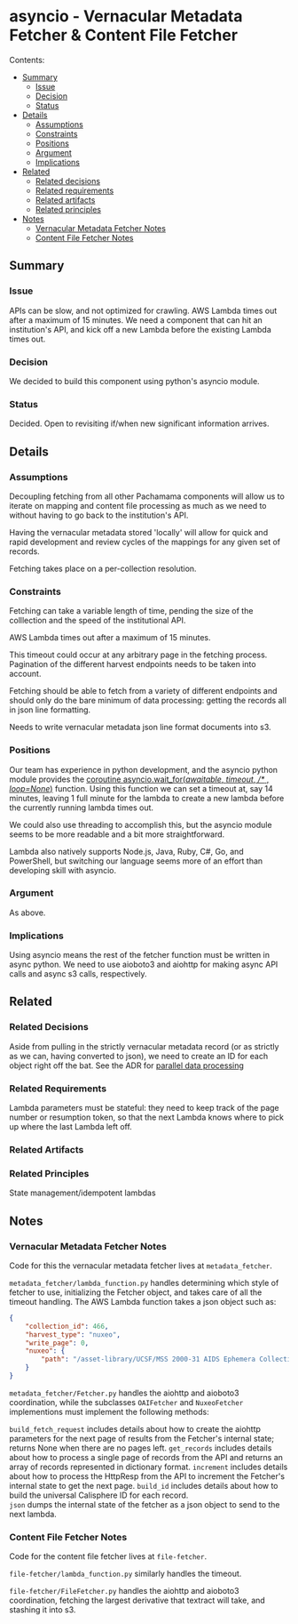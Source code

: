 # asyncio - Vernacular Metadata Fetcher & Content File Fetcher
Contents:
- [Summary](#summary)
	- [Issue](#issue)
	- [Decision](#decision)
	- [Status](#status)
- [Details](#details)
	- [Assumptions](#assumptions)
	- [Constraints](#constraints)
	- [Positions](#positions)
	- [Argument](#argument)
	- [Implications](#implications)
- [Related](#related)
	- [Related decisions](#related-decisions)
	- [Related requirements](#related-requirements)
	- [Related artifacts](#related-artifacts)
	- [Related principles](#related-principles)
- [Notes](#notes)
	- [Vernacular Metadata Fetcher Notes](#vernacular-metadata-fetcher-notes)
	- [Content File Fetcher Notes](#content-file-fetcher-notes)

## Summary

### Issue

APIs can be slow, and not optimized for crawling. AWS Lambda times out after a maximum of 15 minutes. We need a component that can hit an institution's API, and kick off a new Lambda before the existing Lambda times out. 

### Decision

We decided to build this component using python's asyncio module. 

### Status

Decided. Open to revisiting if/when new significant information arrives. 

## Details

### Assumptions

Decoupling fetching from all other Pachamama components will allow us to iterate on mapping and content file processing as much as we need to without having to go back to the institution's API. 

Having the vernacular metadata stored 'locally' will allow for quick and rapid development and review cycles of the mappings for any given set of records. 

Fetching takes place on a per-collection resolution. 

### Constraints

Fetching can take a variable length of time, pending the size of the colllection and the speed of the institutional API. 

AWS Lambda times out after a maximum of 15 minutes. 

This timeout could occur at any arbitrary page in the fetching process. Pagination of the different harvest endpoints needs to be taken into account. 

Fetching should be able to fetch from a variety of different endpoints and should only do the bare minimum of data processing: getting the records all in json line formatting. 

Needs to write vernacular metadata json line format documents into s3. 

### Positions

Our team has experience in python development, and the asyncio python module provides the [coroutine asyncio.wait_for(_awaitable_, _timeout_, _/*_ , _loop=None_)](https://docs.python.org/3/library/asyncio-task.html#asyncio.wait_for) function. Using this function we can set a timeout at, say 14 minutes, leaving 1 full minute for the lambda to create a new lambda before the currently running lambda times out. 

We could also use threading to accomplish this, but the asyncio module seems to be more readable and a bit more straightforward. 

Lambda also natively supports Node.js, Java, Ruby, C#, Go, and PowerShell, but switching our language seems more of an effort than developing skill with asyncio. 

### Argument

As above.

### Implications

Using asyncio means the rest of the fetcher function must be written in async python. We need to use aioboto3 and aiohttp for making async API calls and async s3 calls, respectively. 

## Related

### Related Decisions

Aside from pulling in the strictly vernacular metadata record (or as strictly as we can, having converted to json), we need to create an ID for each object right off the bat. See the ADR for [parallel data processing](/parallel-data-processing.md)

### Related Requirements

Lambda parameters must be stateful: they need to keep track of the page number or resumption token, so that the next Lambda knows where to pick up where the last Lambda left off. 

### Related Artifacts

### Related Principles

State management/idempotent lambdas

## Notes

### Vernacular Metadata Fetcher Notes
Code for this the vernacular metadata fetcher lives at `metadata_fetcher`. 

`metadata_fetcher/lambda_function.py` handles determining which style of fetcher to use, initializing the Fetcher object, and takes care of all the timeout handling. The AWS Lambda function takes a json object such as: 

```json
{
    "collection_id": 466,
    "harvest_type": "nuxeo",
    "write_page": 0,
    "nuxeo": {
        "path": "/asset-library/UCSF/MSS 2000-31 AIDS Ephemera Collection/"
    }
}
```

`metadata_fetcher/Fetcher.py` handles the aiohttp and aioboto3 coordination, while the subclasses `OAIFetcher` and `NuxeoFetcher` implementions must implement the following methods: 

`build_fetch_request` includes details about how to create the aiohttp parameters for the next page of results from the Fetcher's internal state; returns None when there are no pages left. 
`get_records` includes details about how to process a single page of records from the API and returns an array of records represented in dictionary format. 
`increment` includes details about how to process the HttpResp from the API to increment the Fetcher's internal state to get the next page.
`build_id` includes details about how to build the universal Calisphere ID for each record.  
`json` dumps the internal state of the fetcher as a json object to send to the next lambda. 

### Content File Fetcher Notes
Code for the content file fetcher lives at `file-fetcher`. 

`file-fetcher/lambda_function.py` similarly handles the timeout. 

`file-fetcher/FileFetcher.py` handles the aiohttp and aioboto3 coordination, fetching the largest derivative that textract will take, and stashing it into s3. 